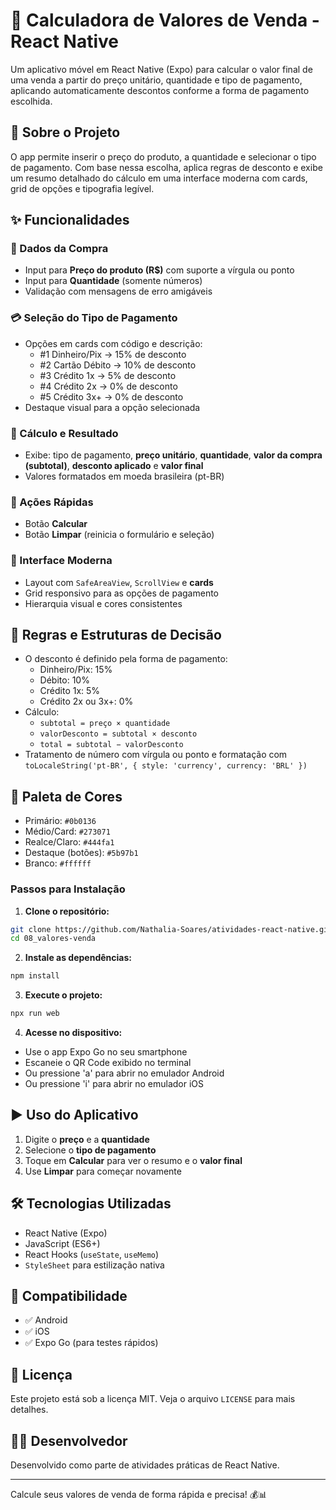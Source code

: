 # 🧮 Calculadora de Valores de Venda - React Native

Um aplicativo móvel em React Native (Expo) para calcular o valor final de uma venda a partir do preço unitário, quantidade e tipo de pagamento, aplicando automaticamente descontos conforme a forma de pagamento escolhida.

## 🎯 Sobre o Projeto

O app permite inserir o preço do produto, a quantidade e selecionar o tipo de pagamento. Com base nessa escolha, aplica regras de desconto e exibe um resumo detalhado do cálculo em uma interface moderna com cards, grid de opções e tipografia legível.

## ✨ Funcionalidades

### 🧾 Dados da Compra
- Input para **Preço do produto (R$)** com suporte a vírgula ou ponto
- Input para **Quantidade** (somente números)
- Validação com mensagens de erro amigáveis

### 💳 Seleção do Tipo de Pagamento
- Opções em cards com código e descrição:
  - #1 Dinheiro/Pix → 15% de desconto
  - #2 Cartão Débito → 10% de desconto
  - #3 Crédito 1x → 5% de desconto
  - #4 Crédito 2x → 0% de desconto
  - #5 Crédito 3x+ → 0% de desconto
- Destaque visual para a opção selecionada

### 🧠 Cálculo e Resultado
- Exibe: tipo de pagamento, **preço unitário**, **quantidade**, **valor da compra (subtotal)**, **desconto aplicado** e **valor final**
- Valores formatados em moeda brasileira (pt-BR)

### 🧹 Ações Rápidas
- Botão **Calcular**
- Botão **Limpar** (reinicia o formulário e seleção)

### 🎨 Interface Moderna
- Layout com `SafeAreaView`, `ScrollView` e **cards**
- Grid responsivo para as opções de pagamento
- Hierarquia visual e cores consistentes

## 🧠 Regras e Estruturas de Decisão
- O desconto é definido pela forma de pagamento:
  - Dinheiro/Pix: 15%
  - Débito: 10%
  - Crédito 1x: 5%
  - Crédito 2x ou 3x+: 0%
- Cálculo:
  - `subtotal = preço × quantidade`
  - `valorDesconto = subtotal × desconto`
  - `total = subtotal − valorDesconto`
- Tratamento de número com vírgula ou ponto e formatação com `toLocaleString('pt-BR', { style: 'currency', currency: 'BRL' })`

## 🎨 Paleta de Cores
- Primário: `#0b0136`
- Médio/Card: `#273071`
- Realce/Claro: `#444fa1`
- Destaque (botões): `#5b97b1`
- Branco: `#ffffff`

### Passos para Instalação

1. **Clone o repositório:**
```bash
git clone https://github.com/Nathalia-Soares/atividades-react-native.git
cd 08_valores-venda
```

2. **Instale as dependências:**
```bash
npm install
```

3. **Execute o projeto:**
```bash
npx run web
```

4. **Acesse no dispositivo:**
- Use o app Expo Go no seu smartphone
- Escaneie o QR Code exibido no terminal
- Ou pressione 'a' para abrir no emulador Android
- Ou pressione 'i' para abrir no emulador iOS

## ▶️ Uso do Aplicativo
1. Digite o **preço** e a **quantidade**
2. Selecione o **tipo de pagamento**
3. Toque em **Calcular** para ver o resumo e o **valor final**
4. Use **Limpar** para começar novamente

## 🛠️ Tecnologias Utilizadas
- React Native (Expo)
- JavaScript (ES6+)
- React Hooks (`useState`, `useMemo`)
- `StyleSheet` para estilização nativa

## 📱 Compatibilidade
- ✅ Android
- ✅ iOS
- ✅ Expo Go (para testes rápidos)

## 📄 Licença
Este projeto está sob a licença MIT. Veja o arquivo `LICENSE` para mais detalhes.

## 👨‍💻 Desenvolvedor
Desenvolvido como parte de atividades práticas de React Native.

---

Calcule seus valores de venda de forma rápida e precisa! 💰📊
